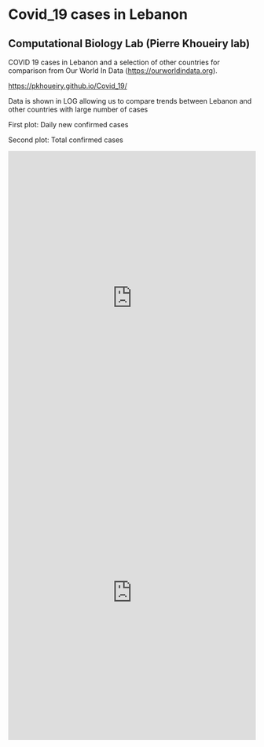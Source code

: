 # Covid_19 cases in Lebanon
## Computational Biology Lab (Pierre Khoueiry lab)

COVID 19 cases in Lebanon and a selection of other countries for comparison from Our World In Data (https://ourworldindata.org).

https://pkhoueiry.github.io/Covid_19/

Data is shown in LOG allowing us to compare trends between Lebanon and other countries with large number of cases

First plot: Daily new confirmed cases

Second plot: Total confirmed cases

<iframe src="https://ourworldindata.org/grapher/daily-cases-covid-19-who?yScale=log&time=1..53&country=FRA+DEU+IRN+ITA+JOR+LBN+SAU+USA+CHN+OWID_WRL" style="width: 100%; height: 600px; border: 0px none;"></iframe>

<iframe src="https://ourworldindata.org/grapher/total-cases-covid-19-who?yScale=log&country=OWID_WRL+ITA+IRN+FRA+GBR+LBN+USA+DEU+SAU+CHN" style="width: 100%; height: 600px; border: 0px none;"></iframe>


